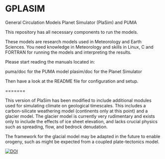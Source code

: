GPLASIM
======

General Circulation Models Planet Simulator (PlaSim) and PUMA

This repository has all necessary components to run the models.

These models are research models used in Meteorology and Earth Sciences.
You need knowledge in Meteorology and skills in Linux, C and FORTRAN
for running the models and interpreting the results.

Please start reading the manuals located in:

puma/doc for the PUMA model
plasim/doc for the Planet Simulator

Then have a look at the README file for configuration and setup.

=======

This version of PlaSim has been modified to include additional modules
used for simulating climate on geological timescales. This includes a
carbon-silicate weathering model (continents only at this point) and
a glacier model. The glacier model is currently very rudimentary and exists
only to include the effects of ice sheet elevation, and lacks crucial 
physics such as spreading, flow, and bedrock denudation.

The framework for the glacial model may be adapted in the future to enable
orogeny, such as might be expected from a coupled plate-tectonics model.

[![DOI](https://zenodo.org/badge/97154456.svg)](https://zenodo.org/badge/latestdoi/97154456)
